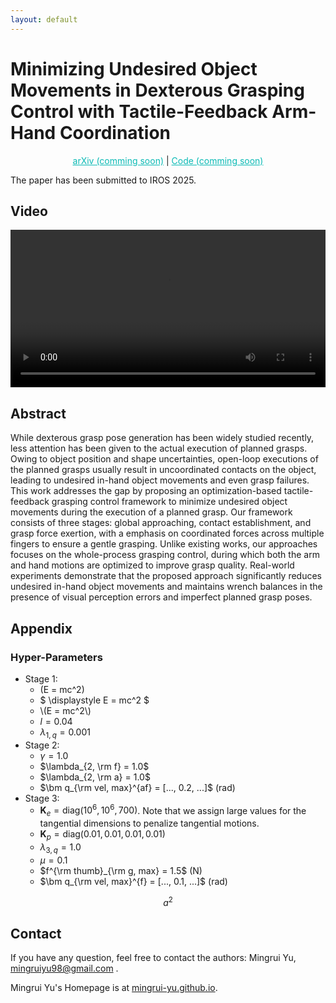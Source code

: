 ```yaml
---
layout: default
---
```


<script type="text/javascript" async
  src="https://polyfill.io/v3/polyfill.min.js?features=es6"></script>
<script type="text/javascript" async
  src="https://cdnjs.cloudflare.com/ajax/libs/mathjax/3.2.2/es5/tex-mml-chtml.js"></script>
<script type="text/javascript">
  MathJax = {
    tex: {
      inlineMath: [['$', '$'], ['\\(', '\\)']]
    }
  };
</script>

# Minimizing Undesired Object Movements in Dexterous Grasping Control with Tactile-Feedback Arm-Hand Coordination

<p style="text-align: center;"> 
<a href="https://mingrui-yu.github.io/tactile-grasp/" style="color: #0ABAB5; text-decoration: underline;">arXiv (comming soon)</a> |
<a href="https://github.com/Mingrui-Yu/tactile-grasp" style="color: #0ABAB5; text-decoration: underline;">Code (comming soon)</a>
</p>

The paper has been submitted to IROS 2025.

## Video

<video controls style="width: 100%; height: auto;">
    <source src="./final.mp4" type="video/mp4">
</video>

## Abstract

While dexterous grasp pose generation has been widely studied recently, less attention has been given to the actual execution of planned grasps. Owing to object position and shape uncertainties, open-loop executions of the planned grasps usually result in uncoordinated contacts on the object, leading to undesired in-hand object movements and even grasp failures.
This work addresses the gap by proposing an optimization-based tactile-feedback grasping control framework to minimize undesired object movements during the execution of a planned grasp.
Our framework consists of three stages: global approaching, contact establishment, and grasp force exertion, with a emphasis on coordinated forces across multiple fingers to ensure a gentle grasping. Unlike existing works, our approaches focuses on the whole-process grasping control, during which both the arm and hand motions are optimized to improve grasp quality.
Real-world experiments demonstrate that the proposed approach significantly reduces undesired in-hand object movements and maintains wrench balances in the presence of visual perception errors and imperfect planned grasp poses.

## Appendix

### Hyper-Parameters

- Stage 1:
  - \(E = mc^2\)
  - $ \displaystyle E = mc^2 $
  - \\(E = mc^2\\)
  - $l = 0.04$
  - $\lambda_{1, q} = 0.001$
- Stage 2:
  - $\gamma = 1.0$
  - $\lambda_{2, \rm f} = 1.0$
  - $\lambda_{2, \rm a} = 1.0$
  - $\bm q_{\rm vel, max}^{af} = [..., 0.2, ...]$ (rad)
- Stage 3:
  - $\bm K_e = \text{diag}(10^6, 10^6, 700)$. Note that we assign large values for the tangential dimensions to penalize tangential motions.
  - $\bm K_p = \text{diag}(0.01, 0.01, 0.01, 0.01)$
  - $\lambda_{3, q} = 1.0$
  - $\mu = 0.1$
  - $f^{\rm thumb}_{\rm g, max} = 1.5$ (N)
  - $\bm q_{\rm vel, max}^{f} = [..., 0.1, ...]$ (rad)

$$ a^2 $$

## Contact

If you have any question, feel free to contact the authors: Mingrui Yu, [mingruiyu98@gmail.com](mailto:mingruiyu98@gmail.com) .

Mingrui Yu's Homepage is at [mingrui-yu.github.io](https://mingrui-yu.github.io).
